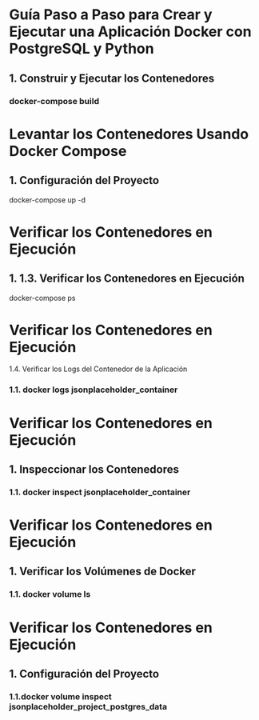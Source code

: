 # Guía Paso a Paso para Crear y Ejecutar una Aplicación Docker con PostgreSQL y Python

## 1. Construir y Ejecutar los Contenedores

###  docker-compose build




# Levantar los Contenedores Usando Docker Compose

## 1. Configuración del Proyecto

docker-compose up -d







# Verificar los Contenedores en Ejecución

## 1. 1.3. Verificar los Contenedores en Ejecución

docker-compose ps






# Verificar los Contenedores en Ejecución

1.4. Verificar los Logs del Contenedor de la Aplicación

### 1.1. docker logs jsonplaceholder_container






# Verificar los Contenedores en Ejecución

## 1. Inspeccionar los Contenedores

### 1.1. docker inspect jsonplaceholder_container




# Verificar los Contenedores en Ejecución

## 1. Verificar los Volúmenes de Docker

### 1.1. docker volume ls






# Verificar los Contenedores en Ejecución

## 1. Configuración del Proyecto

### 1.1.docker volume inspect jsonplaceholder_project_postgres_data





